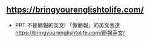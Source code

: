 ## https://bringyourenglishtolife.com/
- PPT 不是簡報的英文! 「做簡報」的英文表達
  <br>https://bringyourenglishtolife.com/簡報英文/
